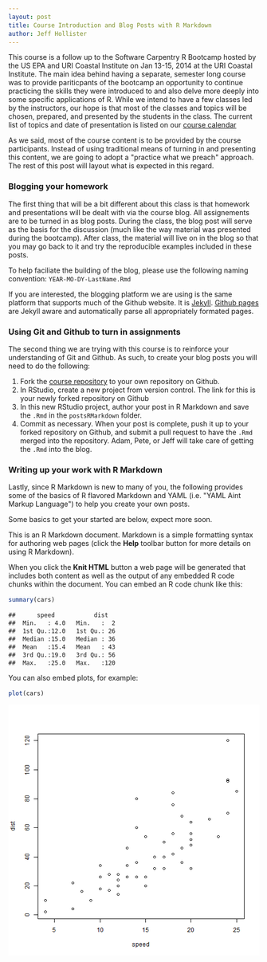 ```yaml
---
layout: post
title: Course Introduction and Blog Posts with R Markdown
author: Jeff Hollister
---
```


This course is a follow up to the Software Carpentry R Bootcamp hosted by the US EPA and URI Coastal Institute on Jan 13-15, 2014 at the URI Coastal Institute.  The main idea behind having a separate, semester long course was to provide pariticpants of the bootcamp an opportunity to continue practicing the skills they were introduced to and also delve more deeply into some specific applications of R.  While we intend to have a few classes led by the instructors, our hope is that most of the classes and topics will be chosen, prepared, and presented by the students in the class.  The current list of topics and date of presentation is listed on our [course calendar](http://scicomp2014.edc.uri.edu/calendar.html) 

As we said, most of the course content is to be provided by the course participants. Instead of using traditional means of turning in and presenting this content, we are going to adopt a "practice what we preach" approach.  The rest of this post will layout what is expected in this regard.

### Blogging your homework

The first thing that will be a bit different about this class is that homework and presentations will be dealt with via the course blog.  All assignements are to be turned in as blog posts.  During the class, the blog post will serve as the basis for the discussion (much like the way material was presented during the bootcamp).  After class, the material will live on in the blog so that you may go back to it and try the reproducible examples included in these posts.  

To help faciliate the building of the blog, please use the following naming convention: `YEAR-MO-DY-LastName.Rmd`

If you are interested, the blogging platform we are using is the same platform that supports much of the Github website.  It is [Jekyll](http://jekyllrb.com/).  [Github pages](http://pages.github.com/) are Jekyll aware and automatically parse all appropriately formated pages.

### Using Git and Github to turn in assignments

The second thing we are trying with this course is to reinforce your understanding of Git and Github.  As such, to create your blog posts you will need to do the following:

1. Fork the [course repository](https://github.com/jhollist/SciComp2014) to your own repository on Github.
2. In RStudio, create a new project from version control.  The link for this is your newly forked repository on Github
3. In this new RStudio project, author your post in R Markdown and save the `.Rmd` in the `postsRMarkdown` folder.  
4. Commit as necessary.  When your post is complete, push it up to your forked repository on Github, and submit a pull request to have the `.Rmd` merged into the repository.  Adam, Pete, or Jeff will take care of getting the `.Rmd` into the blog.

### Writing up your work with R Markdown

Lastly, since R Markdown is new to many of you, the following provides some of the basics of R flavored Markdown and YAML (i.e. "YAML Aint Markup Language") to help you create your own posts.

Some basics to get your started are below, expect more soon.

This is an R Markdown document. Markdown is a simple formatting syntax for authoring web pages (click the **Help** toolbar button for more details on using R Markdown).

When you click the **Knit HTML** button a web page will be generated that includes both content as well as the output of any embedded R code chunks within the document. You can embed an R code chunk like this:


```r
summary(cars)
```

```
##      speed           dist    
##  Min.   : 4.0   Min.   :  2  
##  1st Qu.:12.0   1st Qu.: 26  
##  Median :15.0   Median : 36  
##  Mean   :15.4   Mean   : 43  
##  3rd Qu.:19.0   3rd Qu.: 56  
##  Max.   :25.0   Max.   :120
```


You can also embed plots, for example:



```r
plot(cars)
```

![plot of chunk unnamed-chunk-2](figure/unnamed-chunk-2.png) 





